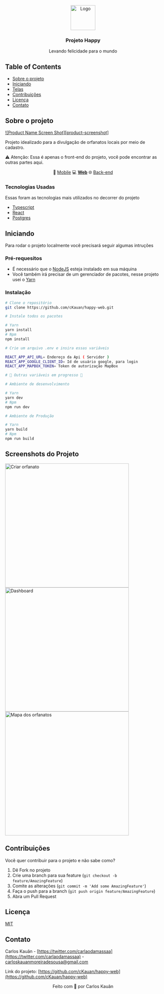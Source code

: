 <!-- PROJECT LOGO -->
<br />
<p align="center">
    <img src="https://i.ibb.co/9tmXJf4/happy.png" alt="Logo" height="80" />
  <h3 align="center">Projeto Happy</h3>
  <p align="center">Levando felicidade para o mundo</p>

<!-- TABLE OF CONTENTS -->
## Table of Contents

* [Sobre o projeto](#sobre-o-projeto)
* [Iniciando](#iniciando)
* [Telas](#screenshots-do-projeto)
* [Contribuições](#contribuições)
* [Licença](#licença)
* [Contato](#contato)



<!-- ABOUT THE PROJECT -->
## Sobre o projeto

[![Product Name Screen Shot][product-screenshot]](https://i.imgur.com/HtZVzdD.png)

Projeto idealizado para a divulgação de orfanatos locais por meio de cadastro.

⚠️ Atenção: Essa é apenas o front-end do projeto, você pode encontrar as outras partes aqui.

<p align="center">
 📱 <a href="https://github.com/cKauan/happy-mobile">Mobile</a>
 💻 <strong><a href="https://github.com/cKauan/happy-web">Web</a></strong>
  🌐 <a href="https://github.com/cKauan/happy-server">Back-end</a>
</p>

### Tecnologias Usadas
Essas foram as tecnologias mais utilizados no decorrer do projeto
* [Typescript](https://www.typescriptlang.org)
* [React](https://reactjs.org)
* [Postgres](https://www.postgresql.org)

<!-- GETTING STARTED -->
## Iniciando
Para rodar o projeto localmente você precisará seguir algumas intruções

### Pré-requesitos

- É necessário que o <a href="https://nodejs.org/en/">NodeJS</a> esteja instalado em sua máquina
- Você também irá precisar de um gerenciador de pacotes, nesse projeto usei o <a href="https://yarnpkg.com">Yarn</a>

### Instalação

```bash
# Clone o repositório
git clone https://github.com/cKauan/happy-web.git

# Instale todos os pacotes

# Yarn
yarn install
# Npm
npm install

# Crie um arquivo .env e insira essas variáveis

REACT_APP_API_URL= Endereço da Api ( Servidor )
REACT_APP_GOOGLE_CLIENT_ID= Id de usuário google, para login
REACT_APP_MAPBOX_TOKEN= Token de autorização MapBox

# 🚧 Outras variáveis em progresso 🚧

# Ambiente de desenvolvimento

# Yarn
yarn dev
# Npm
npm run dev

# Ambiente de Produção

# Yarn
yarn build
# Npm
npm run build
```


<!-- USAGE EXAMPLES -->
## Screenshots do Projeto

<img src="https://i.ibb.co/6v2LMxx/create-orphanage-screenshot.png" alt="Criar orfanato" height="400" />
<img src="https://i.ibb.co/0qnszSV/dashboard-screenshot.png" alt="Dashboard" height="400" />
<img src="https://i.ibb.co/8BxFQ9T/map-screenshot.png" alt="Mapa dos orfanatos" height="400" />


<!-- CONTRIBUTING -->
## Contribuições

Você quer contribuir para o projeto e não sabe como?

1. Dê Fork no projeto
2. Crie uma branch para sua feature (`git checkout -b feature/AmazingFeature`)
3. Comite as alterações (`git commit -m 'Add some AmazingFeature'`)
4. Faça o push para a branch (`git push origin feature/AmazingFeature`)
5. Abra um Pull Request

<!-- LICENSE -->
## Licença

<a href="https://choosealicense.com/licenses/mit/">MIT</a>

<!-- CONTACT -->
## Contato

Carlos Kauãn - [https://twitter.com/carlaodamassaa](https://twitter.com/carlaodamassaa) - carloskauanmoreiradesousa@gmail.com

Link do projeto: [https://github.com/cKauan/happy-web](https://github.com/cKauan/happy-web)

<p align="center">Feito com 💚 por Carlos Kauãn</p>

